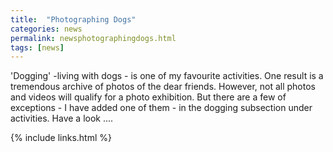 ```yaml
---
title:  "Photographing Dogs"
categories: news
permalink: newsphotographingdogs.html
tags: [news]
---
```


'Dogging' -living with dogs - is one of my favourite activities.
One result is a tremendous archive of photos of the dear friends.
However, not all photos and videos will qualify for a photo exhibition.
But there are a few of exceptions - I have added one of them -
in the dogging subsection under activities. Have a look ....

{% include links.html %}
